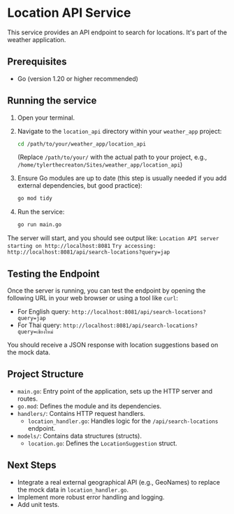 # Location API Service

This service provides an API endpoint to search for locations. It's part of the weather application.

## Prerequisites

- Go (version 1.20 or higher recommended)

## Running the service

1.  Open your terminal.
2.  Navigate to the `location_api` directory within your `weather_app` project:
    ```bash
    cd /path/to/your/weather_app/location_api
    ```
    (Replace `/path/to/your/` with the actual path to your project, e.g., `/home/tylerthecreaton/Sites/weather_app/location_api`)

3.  Ensure Go modules are up to date (this step is usually needed if you add external dependencies, but good practice):
    ```bash
    go mod tidy
    ```

4.  Run the service:
    ```bash
    go run main.go
    ```

The server will start, and you should see output like:
`Location API server starting on http://localhost:8081`
`Try accessing: http://localhost:8081/api/search-locations?query=jap`

## Testing the Endpoint

Once the server is running, you can test the endpoint by opening the following URL in your web browser or using a tool like `curl`:

-   For English query: `http://localhost:8081/api/search-locations?query=jap`
-   For Thai query: `http://localhost:8081/api/search-locations?query=เชียงใหม่`

You should receive a JSON response with location suggestions based on the mock data.

## Project Structure

-   `main.go`: Entry point of the application, sets up the HTTP server and routes.
-   `go.mod`: Defines the module and its dependencies.
-   `handlers/`: Contains HTTP request handlers.
    -   `location_handler.go`: Handles logic for the `/api/search-locations` endpoint.
-   `models/`: Contains data structures (structs).
    -   `location.go`: Defines the `LocationSuggestion` struct.

## Next Steps

-   Integrate a real external geographical API (e.g., GeoNames) to replace the mock data in `location_handler.go`.
-   Implement more robust error handling and logging.
-   Add unit tests.
